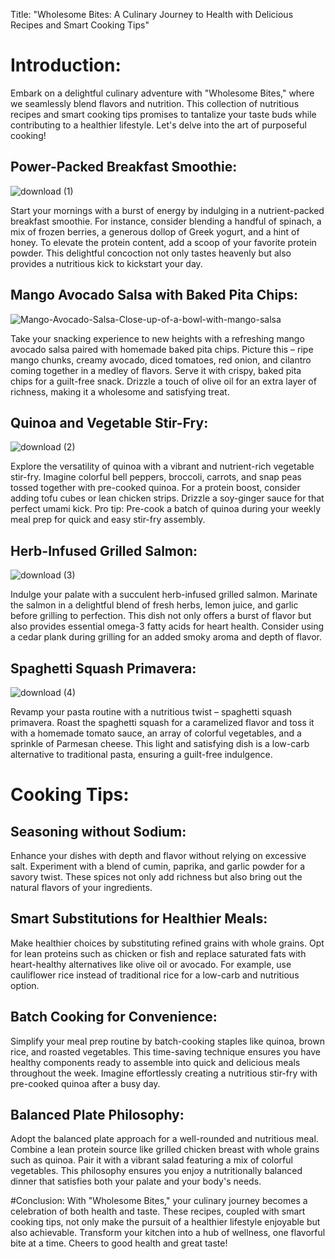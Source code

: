 Title: "Wholesome Bites: A Culinary Journey to Health with Delicious Recipes and Smart Cooking Tips"

# Introduction:
Embark on a delightful culinary adventure with "Wholesome Bites," where we seamlessly blend flavors and nutrition. This collection of nutritious recipes and smart cooking tips promises to tantalize your taste buds while contributing to a healthier lifestyle. Let's delve into the art of purposeful cooking!

## Power-Packed Breakfast Smoothie:

![download (1)](https://github.com/23W-GBAC/Anukuga/assets/74722296/a9596098-6eaf-4942-9d70-09e740c12103)

Start your mornings with a burst of energy by indulging in a nutrient-packed breakfast smoothie. For instance, consider blending a handful of spinach, a mix of frozen berries, a generous dollop of Greek yogurt, and a hint of honey. To elevate the protein content, add a scoop of your favorite protein powder. This delightful concoction not only tastes heavenly but also provides a nutritious kick to kickstart your day.

## Mango Avocado Salsa with Baked Pita Chips:

![Mango-Avocado-Salsa-Close-up-of-a-bowl-with-mango-salsa](https://github.com/23W-GBAC/Anukuga/assets/74722296/272d6d3d-5a4f-4965-a523-87019542af07)

Take your snacking experience to new heights with a refreshing mango avocado salsa paired with homemade baked pita chips. Picture this – ripe mango chunks, creamy avocado, diced tomatoes, red onion, and cilantro coming together in a medley of flavors. Serve it with crispy, baked pita chips for a guilt-free snack. Drizzle a touch of olive oil for an extra layer of richness, making it a wholesome and satisfying treat.

## Quinoa and Vegetable Stir-Fry:

![download (2)](https://github.com/23W-GBAC/Anukuga/assets/74722296/4bf18316-7cfc-48f1-8617-5502415af3a1)

Explore the versatility of quinoa with a vibrant and nutrient-rich vegetable stir-fry. Imagine colorful bell peppers, broccoli, carrots, and snap peas tossed together with pre-cooked quinoa. For a protein boost, consider adding tofu cubes or lean chicken strips. Drizzle a soy-ginger sauce for that perfect umami kick. Pro tip: Pre-cook a batch of quinoa during your weekly meal prep for quick and easy stir-fry assembly.

## Herb-Infused Grilled Salmon:

![download (3)](https://github.com/23W-GBAC/Anukuga/assets/74722296/e0fc2b9a-839f-4e08-8677-db9b6c9b2f45)

Indulge your palate with a succulent herb-infused grilled salmon. Marinate the salmon in a delightful blend of fresh herbs, lemon juice, and garlic before grilling to perfection. This dish not only offers a burst of flavor but also provides essential omega-3 fatty acids for heart health. Consider using a cedar plank during grilling for an added smoky aroma and depth of flavor.

## Spaghetti Squash Primavera:

![download (4)](https://github.com/23W-GBAC/Anukuga/assets/74722296/2d457b99-0fe7-4bb0-86c4-6e2dd61bb67f)

Revamp your pasta routine with a nutritious twist – spaghetti squash primavera. Roast the spaghetti squash for a caramelized flavor and toss it with a homemade tomato sauce, an array of colorful vegetables, and a sprinkle of Parmesan cheese. This light and satisfying dish is a low-carb alternative to traditional pasta, ensuring a guilt-free indulgence.

# Cooking Tips:

## Seasoning without Sodium:
Enhance your dishes with depth and flavor without relying on excessive salt. Experiment with a blend of cumin, paprika, and garlic powder for a savory twist. These spices not only add richness but also bring out the natural flavors of your ingredients.

## Smart Substitutions for Healthier Meals:
Make healthier choices by substituting refined grains with whole grains. Opt for lean proteins such as chicken or fish and replace saturated fats with heart-healthy alternatives like olive oil or avocado. For example, use cauliflower rice instead of traditional rice for a low-carb and nutritious option.

## Batch Cooking for Convenience:
Simplify your meal prep routine by batch-cooking staples like quinoa, brown rice, and roasted vegetables. This time-saving technique ensures you have healthy components ready to assemble into quick and delicious meals throughout the week. Imagine effortlessly creating a nutritious stir-fry with pre-cooked quinoa after a busy day.

## Balanced Plate Philosophy:
Adopt the balanced plate approach for a well-rounded and nutritious meal. Combine a lean protein source like grilled chicken breast with whole grains such as quinoa. Pair it with a vibrant salad featuring a mix of colorful vegetables. This philosophy ensures you enjoy a nutritionally balanced dinner that satisfies both your palate and your body's needs.

#Conclusion:
With "Wholesome Bites," your culinary journey becomes a celebration of both health and taste. These recipes, coupled with smart cooking tips, not only make the pursuit of a healthier lifestyle enjoyable but also achievable. Transform your kitchen into a hub of wellness, one flavorful bite at a time. Cheers to good health and great taste!

